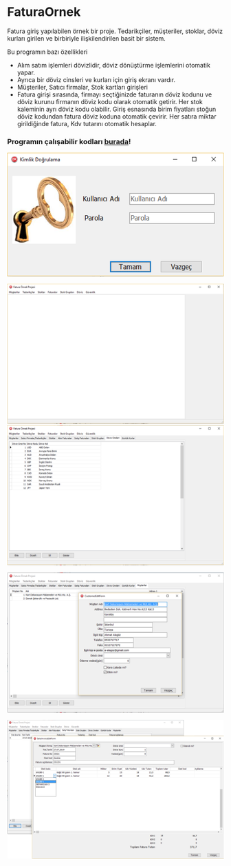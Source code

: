 # FaturaOrnek
Fatura giriş yapılabilen örnek bir proje. Tedarikçiler, müşteriler, stoklar, döviz kurları girilen ve birbiriyle ilişkilendirilen basit bir sistem.

Bu programın bazı özellikleri
  * Alım satım işlemleri dövizlidir, döviz dönüştürme işlemlerini otomatik yapar.
  * Ayrıca bir döviz cinsleri ve kurları için giriş ekranı vardır.
  * Müşteriler, Satıcı firmalar, Stok kartları girişleri 
  * Fatura girişi sırasında, firmayı seçtiğinizde faturanın döviz kodunu ve döviz kurunu firmanın döviz kodu olarak otomatik getirir. Her stok kaleminin ayrı döviz kodu olabilir. Giriş esnasında birim fiyatları stoğun döviz kodundan fatura döviz koduna otomatik çevirir. Her satıra miktar girildiğinde fatura, Kdv tutarını otomatik hesaplar.
  

### Programın çalışabilir kodları [burada](https://raw.githubusercontent.com/mozpinar/FaturaOrnek/master/FaturaOrnekExe.rar)!

![Parola ekranı](https://raw.githubusercontent.com/mozpinar/FaturaOrnek/master/Docs/1-Login%20form.png)

![Ana form](https://github.com/mozpinar/FaturaOrnek/blob/master/Docs/2-Main%20form.png)
![Tüm modül grid formları Ana Form üzerinde açılmışken](https://raw.githubusercontent.com/mozpinar/FaturaOrnek/master/Docs/3-Child%20forms%20in%20main%20form.png)

![Müşteriler](https://raw.githubusercontent.com/mozpinar/FaturaOrnek/master/Docs/4-Customer%20edit%20form%20on%20main%20form.png)

![Satış fatura giriş formu](https://raw.githubusercontent.com/mozpinar/FaturaOrnek/master/Docs/6-Sales%20invoice%20edit%20form%20on%20main%20form-2.png)
